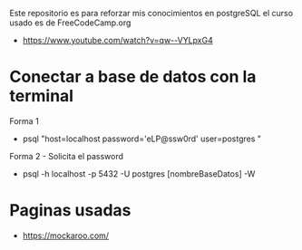 Este repositorio es para reforzar mis conocimientos en postgreSQL el curso usado es
de FreeCodeCamp.org 
* https://www.youtube.com/watch?v=qw--VYLpxG4

# Conectar a base de datos con la terminal
Forma 1
 * psql "host=localhost password='eLP@ssw0rd' user=postgres "
 
Forma 2 - Solicita el password
 * psql -h localhost -p 5432  -U postgres [nombreBaseDatos] -W 
 
# Paginas usadas

* https://mockaroo.com/
